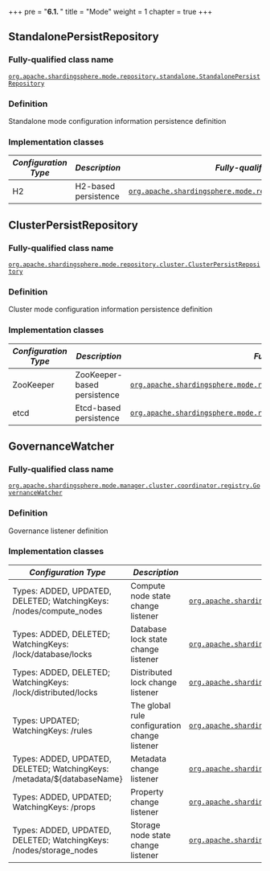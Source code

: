 +++
pre = "<b>6.1. </b>"
title = "Mode"
weight = 1
chapter = true
+++

## StandalonePersistRepository

### Fully-qualified class name

[`org.apache.shardingsphere.mode.repository.standalone.StandalonePersistRepository`](https://github.com/apache/shardingsphere/blob/master/shardingsphere-mode/shardingsphere-mode-type/shardingsphere-standalone-mode/shardingsphere-standalone-mode-repository/shardingsphere-standalone-mode-repository-api/src/main/java/org/apache/shardingsphere/mode/repository/standalone/StandalonePersistRepository.java)

### Definition

Standalone mode configuration information persistence definition

### Implementation classes

| *Configuration Type* | *Description*        | *Fully-qualified class name* |
| -------------------- | -------------------- | ---------------------------- |
| H2                   | H2-based persistence | [`org.apache.shardingsphere.mode.repository.standalone.h2.H2Repository`](https://github.com/apache/shardingsphere/blob/master/shardingsphere-mode/shardingsphere-mode-type/shardingsphere-standalone-mode/shardingsphere-standalone-mode-repository/shardingsphere-standalone-mode-repository-provider/shardingsphere-standalone-mode-repository-h2/src/main/java/org/apache/shardingsphere/mode/repository/standalone/h2/H2Repository.java) |

## ClusterPersistRepository

### Fully-qualified class name

[`org.apache.shardingsphere.mode.repository.cluster.ClusterPersistRepository`](https://github.com/apache/shardingsphere/blob/master/shardingsphere-mode/shardingsphere-mode-type/shardingsphere-cluster-mode/shardingsphere-cluster-mode-repository/shardingsphere-cluster-mode-repository-api/src/main/java/org/apache/shardingsphere/mode/repository/cluster/ClusterPersistRepository.java)

### Definition

Cluster mode configuration information persistence definition

### Implementation classes

| *Configuration Type* | *Description*                             | *Fully-qualified class name* |
| -------------------- | ----------------------------------------- | ---------------------------- |
| ZooKeeper            | ZooKeeper-based persistence               | [`org.apache.shardingsphere.mode.repository.cluster.zookeeper.CuratorZookeeperRepository`](https://github.com/apache/shardingsphere/blob/master/shardingsphere-mode/shardingsphere-mode-type/shardingsphere-cluster-mode/shardingsphere-cluster-mode-repository/shardingsphere-cluster-mode-repository-provider/shardingsphere-cluster-mode-repository-zookeeper-curator/src/main/java/org/apache/shardingsphere/mode/repository/cluster/zookeeper/CuratorZookeeperRepository.java) |
| etcd                 | Etcd-based persistence                    | [`org.apache.shardingsphere.mode.repository.cluster.etcd.EtcdRepository`](https://github.com/apache/shardingsphere/blob/master/shardingsphere-mode/shardingsphere-mode-type/shardingsphere-cluster-mode/shardingsphere-cluster-mode-repository/shardingsphere-cluster-mode-repository-provider/shardingsphere-cluster-mode-repository-etcd/src/main/java/org/apache/shardingsphere/mode/repository/cluster/etcd/EtcdRepository.java) |

## GovernanceWatcher

### Fully-qualified class name

[`org.apache.shardingsphere.mode.manager.cluster.coordinator.registry.GovernanceWatcher`](https://github.com/apache/shardingsphere/blob/master/shardingsphere-mode/shardingsphere-mode-type/shardingsphere-cluster-mode/shardingsphere-cluster-mode-core/src/main/java/org/apache/shardingsphere/mode/manager/cluster/coordinator/registry/GovernanceWatcher.java)

### Definition

Governance listener definition

### Implementation classes

| *Configuration Type*                                                    | *Description*                                 | *Fully-qualified class name* |
| ----------------------------------------------------------------------- | --------------------------------------------- | ---------------------------- |
| Types: ADDED, UPDATED, DELETED; WatchingKeys: /nodes/compute_nodes      | Compute node state change listener            | [`org.apache.shardingsphere.mode.manager.cluster.coordinator.registry.status.compute.watcher.ComputeNodeStateChangedWatcher`](https://github.com/apache/shardingsphere/blob/master/shardingsphere-mode/shardingsphere-mode-type/shardingsphere-cluster-mode/shardingsphere-cluster-mode-core/src/main/java/org/apache/shardingsphere/mode/manager/cluster/coordinator/registry/status/compute/watcher/ComputeNodeStateChangedWatcher.java) |
| Types: ADDED, DELETED;  WatchingKeys: /lock/database/locks              | Database lock state change listener           | [`org.apache.shardingsphere.mode.manager.cluster.coordinator.lock.database.watcher.DatabaseLockChangedWatcher`](https://github.com/apache/shardingsphere/blob/master/shardingsphere-mode/shardingsphere-mode-type/shardingsphere-cluster-mode/shardingsphere-cluster-mode-core/src/main/java/org/apache/shardingsphere/mode/manager/cluster/coordinator/lock/database/watcher/DatabaseLockChangedWatcher.java) |
| Types: ADDED, DELETED; WatchingKeys: /lock/distributed/locks            | Distributed lock change listener              | [`org.apache.shardingsphere.mode.manager.cluster.coordinator.lock.distributed.watcher.DistributedLockChangedWatcher`](https://github.com/apache/shardingsphere/blob/master/shardingsphere-mode/shardingsphere-mode-type/shardingsphere-cluster-mode/shardingsphere-cluster-mode-core/src/main/java/org/apache/shardingsphere/mode/manager/cluster/coordinator/lock/distributed/watcher/DistributedLockChangedWatcher.java) |
| Types: UPDATED; WatchingKeys: /rules                                    | The global rule configuration change listener | [`org.apache.shardingsphere.mode.manager.cluster.coordinator.registry.config.watcher.GlobalRuleChangedWatcher`](https://github.com/apache/shardingsphere/blob/master/shardingsphere-mode/shardingsphere-mode-type/shardingsphere-cluster-mode/shardingsphere-cluster-mode-core/src/main/java/org/apache/shardingsphere/mode/manager/cluster/coordinator/registry/config/watcher/GlobalRuleChangedWatcher.java) |
| Types: ADDED, UPDATED, DELETED; WatchingKeys: /metadata/${databaseName} | Metadata change listener                      | [`org.apache.shardingsphere.mode.manager.cluster.coordinator.registry.metadata.watcher.MetaDataChangedWatcher`](https://github.com/apache/shardingsphere/blob/master/shardingsphere-mode/shardingsphere-mode-type/shardingsphere-cluster-mode/shardingsphere-cluster-mode-core/src/main/java/org/apache/shardingsphere/mode/manager/cluster/coordinator/registry/metadata/watcher/MetaDataChangedWatcher.java) |
| Types: ADDED, UPDATED; WatchingKeys: /props                             | Property change listener                      | [`org.apache.shardingsphere.mode.manager.cluster.coordinator.registry.config.watcher.PropertiesChangedWatcher`](https://github.com/apache/shardingsphere/blob/master/shardingsphere-mode/shardingsphere-mode-type/shardingsphere-cluster-mode/shardingsphere-cluster-mode-core/src/main/java/org/apache/shardingsphere/mode/manager/cluster/coordinator/registry/config/watcher/PropertiesChangedWatcher.java) |
| Types: ADDED, UPDATED, DELETED; WatchingKeys: /nodes/storage_nodes      | Storage node state change listener            | [`org.apache.shardingsphere.mode.manager.cluster.coordinator.registry.status.storage.watcher.StorageNodeStateChangedWatcher`](https://github.com/apache/shardingsphere/blob/master/shardingsphere-mode/shardingsphere-mode-type/shardingsphere-cluster-mode/shardingsphere-cluster-mode-core/src/main/java/org/apache/shardingsphere/mode/manager/cluster/coordinator/registry/status/storage/watcher/StorageNodeStateChangedWatcher.java) |

